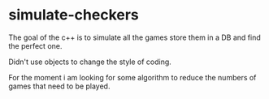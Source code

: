 simulate-checkers
=================

The goal of the c++ is to simulate all the games store them in a DB and find the perfect one.

Didn't use objects to change the style of coding.


For the moment i am looking for some algorithm to reduce the numbers of games that need to be played.
